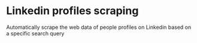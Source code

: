 # Linkedin profiles scraping
Automatically scrape the web data of people profiles on Linkedin based on a specific search query
